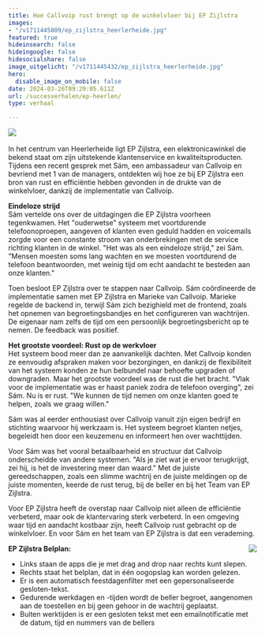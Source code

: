```yaml
---
title: Hoe Callvoip rust brengt op de winkelvloer bij EP Zijlstra
images:
- "/v1711445809/ep_zijlstra_heerlerheide.jpg"
featured: true
hideinsearch: false
hideingoogle: false
hidesocialshare: false
image_uitgelicht: "/v1711445432/ep_zijlstra_heerlerheide.jpg"
hero:
  disable_image_on_mobile: false
date: 2024-03-26T09:29:05.611Z
url: /succesverhalen/ep-heerlen/
type: verhaal

---
```

<img src="https://res.cloudinary.com/callvoip/image/upload/v1711445809/ep_zijlstra_heerlerheide.jpg"><br><br>
In het centrum van Heerlerheide ligt EP Zijlstra, een elektronicawinkel die bekend staat om zijn uitstekende klantenservice en kwaliteitsproducten. Tijdens een recent gesprek met Sám, een ambassadeur van Callvoip en bevriend met 1 van de managers, ontdekten wij hoe ze bij EP Zijlstra een bron van rust en efficiëntie hebben gevonden in de drukte van de winkelvloer, dankzij de implementatie van Callvoip.

<strong>Eindeloze strijd</strong><br>
Sám vertelde ons over de uitdagingen die EP Zijlstra voorheen tegenkwamen. Het "ouderwetse" systeem met voortdurende telefoonoproepen, aangeven of klanten even geduld hadden en voicemails zorgde voor een constante stroom van onderbrekingen met de service richting klanten in de winkel. "Het was als een eindeloze strijd," zei Sám. "Mensen moesten soms lang wachten en we moesten voortdurend de telefoon beantwoorden, met weinig tijd om echt aandacht te besteden aan onze klanten."

Toen besloot EP Zijlstra over te stappen naar Callvoip. Sám coördineerde de implementatie samen met EP Zijlstra en Marieke van Callvoip. Marieke regelde de backend in, terwijl Sám zich bezighield met de frontend, zoals het opnemen van begroetingsbandjes en het configureren van wachtrijen. De eigenaar nam zelfs de tijd om een persoonlijk begroetingsbericht op te nemen. De feedback was positief. 

<strong>Het grootste voordeel: Rust op de werkvloer</strong><br>
Het systeem bood meer dan ze aanvankelijk dachten. Met Callvoip konden ze eenvoudig afspraken maken voor bezorgingen, en dankzij de flexibiliteit van het systeem konden ze hun belbundel naar behoefte upgraden of downgraden. Maar het grootste voordeel was de rust die het bracht. "Vlak voor de implementatie was er haast paniek zodra de telefoon overging", zei Sám. Nu is er rust. "We kunnen de tijd nemen om onze klanten goed te helpen, zoals we graag willen."

Sám was al eerder enthousiast over Callvoip vanuit zijn eigen bedrijf en stichting waarvoor hij werkzaam is. Het systeem begroet klanten netjes, begeleidt hen door een keuzemenu en informeert hen over wachttijden. 

Voor Sám was het vooral betaalbaarheid en structuur dat Callvoip onderscheidde van andere systemen. "Als je ziet wat je ervoor terugkrijgt, zei hij, is het de investering meer dan waard."
Met de juiste gereedschappen, zoals een slimme wachtrij en de juiste meldingen op de juiste momenten, keerde de rust terug, bij de beller en bij het Team van EP Zijlstra.

Voor EP Zijlstra heeft de overstap naar Callvoip niet alleen de efficiëntie verbeterd, maar ook de klantervaring sterk verbeterd. In een omgeving waar tijd en aandacht kostbaar zijn, heeft Callvoip rust gebracht op de winkelvloer. En voor Sám en het team van EP Zijlstra is dat een verademing.

<img src="https://res.cloudinary.com/callvoip/image/upload/v1712042017/belplanep.png" style="float:right;"><strong>EP Zijlstra Belplan:</strong><br>
- Links staan de apps die je met drag and drop naar rechts kunt slepen.<br>
- Rechts staat het belplan, dat in één oogopslag kan worden gelezen.<br>
- Er is een automatisch feestdagenfilter met een gepersonaliseerde gesloten-tekst. <br>
- Gedurende werkdagen en -tijden wordt de beller begroet, aangenomen aan de toestellen en bij geen gehoor in de wachtrij geplaatst.<br>
- Buiten werktijden is er een gesloten tekst met een emailnotificatie met de datum, tijd en nummers van de bellers<br><br>

